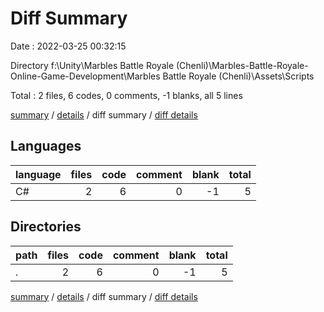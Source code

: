 # Diff Summary

Date : 2022-03-25 00:32:15

Directory f:\Unity\Marbles Battle Royale (Chenli)\Marbles-Battle-Royale-Online-Game-Development\Marbles Battle Royale (Chenli)\Assets\Scripts

Total : 2 files,  6 codes, 0 comments, -1 blanks, all 5 lines

[summary](results.md) / [details](details.md) / diff summary / [diff details](diff-details.md)

## Languages
| language | files | code | comment | blank | total |
| :--- | ---: | ---: | ---: | ---: | ---: |
| C# | 2 | 6 | 0 | -1 | 5 |

## Directories
| path | files | code | comment | blank | total |
| :--- | ---: | ---: | ---: | ---: | ---: |
| . | 2 | 6 | 0 | -1 | 5 |

[summary](results.md) / [details](details.md) / diff summary / [diff details](diff-details.md)